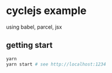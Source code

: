 # cyclejs example

using babel, parcel, jsx

## getting start

```bash
yarn
yarn start # see http://localhost:1234
```
